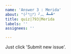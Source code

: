 ```yaml
---
name: 'Answer 3 : Merida'
about: "(╯°□°）╯︵ ┻━┻"
title: quiz|793|Merida
labels: ''
assignees: ''

---
```


Just click 'Submit new issue'.
